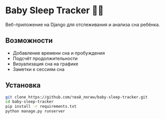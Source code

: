 # Baby Sleep Tracker 👶💤

Веб-приложение на Django для отслеживания и анализа сна ребёнка.

## Возможности

- Добавление времени сна и пробуждения
- Подсчёт продолжительности
- Визуализация сна на графике
- Заметки к сессиям сна

## Установка

```bash
git clone https://github.com/твой_логин/baby-sleep-tracker.git
cd baby-sleep-tracker
pip install -r requirements.txt
python manage.py runserver
